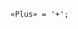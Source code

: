 <!-- This file is generated automatically by infrastructure scripts. Please don't edit by hand. -->

<!-- markdownlint-disable first-line-h1 -->

```{ .ebnf .slang-ebnf #Plus }
«Plus» = '+';
```
